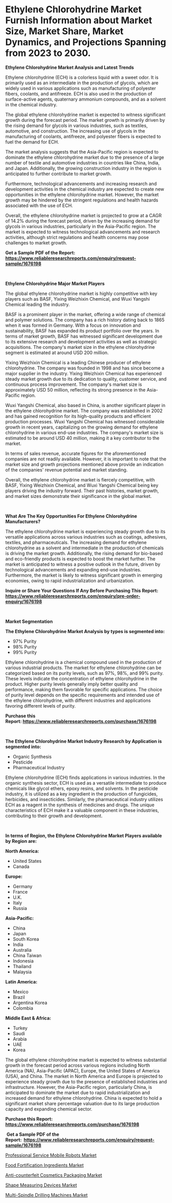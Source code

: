 <p><h1>Ethylene Chlorohydrine Market Furnish Information about Market Size, Market Share, Market Dynamics, and Projections Spanning from 2023 to 2030.</h1></p><p><strong>Ethylene Chlorohydrine Market Analysis and Latest Trends</strong></p>
<p><p>Ethylene chlorohydrine (ECH) is a colorless liquid with a sweet odor. It is primarily used as an intermediate in the production of glycols, which are widely used in various applications such as manufacturing of polyester fibers, coolants, and antifreeze. ECH is also used in the production of surface-active agents, quaternary ammonium compounds, and as a solvent in the chemical industry.</p><p>The global ethylene chlorohydrine market is expected to witness significant growth during the forecast period. The market growth is primarily driven by the rising demand for glycols in various industries, such as textiles, automotive, and construction. The increasing use of glycols in the manufacturing of coolants, antifreeze, and polyester fibers is expected to fuel the demand for ECH.</p><p>The market analysis suggests that the Asia-Pacific region is expected to dominate the ethylene chlorohydrine market due to the presence of a large number of textile and automotive industries in countries like China, India, and Japan. Additionally, the growing construction industry in the region is anticipated to further contribute to market growth.</p><p>Furthermore, technological advancements and increasing research and development activities in the chemical industry are expected to create new opportunities in the ethylene chlorohydrine market. However, the market growth may be hindered by the stringent regulations and health hazards associated with the use of ECH.</p><p>Overall, the ethylene chlorohydrine market is projected to grow at a CAGR of 14.2% during the forecast period, driven by the increasing demand for glycols in various industries, particularly in the Asia-Pacific region. The market is expected to witness technological advancements and research activities, although strict regulations and health concerns may pose challenges to market growth.</p></p>
<p><strong>Get a Sample PDF of the Report:&nbsp; <a href="https://www.reliableresearchreports.com/enquiry/request-sample/1676198">https://www.reliableresearchreports.com/enquiry/request-sample/1676198</a></strong></p>
<p>&nbsp;</p>
<p><strong>Ethylene Chlorohydrine Major Market Players</strong></p>
<p><p>The global ethylene chlorohydrine market is highly competitive with key players such as BASF, Yixing Weizhixin Chemical, and Wuxi Yangshi Chemical leading the industry. </p><p>BASF is a prominent player in the market, offering a wide range of chemical and polymer solutions. The company has a rich history dating back to 1865 when it was formed in Germany. With a focus on innovation and sustainability, BASF has expanded its product portfolio over the years. In terms of market growth, BASF has witnessed significant development due to its extensive research and development activities as well as strategic acquisitions. The company's market size in the ethylene chlorohydrine segment is estimated at around USD 200 million.</p><p>Yixing Weizhixin Chemical is a leading Chinese producer of ethylene chlorohydrine. The company was founded in 1998 and has since become a major supplier in the industry. Yixing Weizhixin Chemical has experienced steady market growth due to its dedication to quality, customer service, and continuous process improvement. The company's market size is approximately USD 50 million, reflecting its strong presence in the Asia-Pacific region.</p><p>Wuxi Yangshi Chemical, also based in China, is another significant player in the ethylene chlorohydrine market. The company was established in 2002 and has gained recognition for its high-quality products and efficient production processes. Wuxi Yangshi Chemical has witnessed considerable growth in recent years, capitalizing on the growing demand for ethylene chlorohydrine in various end-use industries. The company's market size is estimated to be around USD 40 million, making it a key contributor to the market.</p><p>In terms of sales revenue, accurate figures for the aforementioned companies are not readily available. However, it is important to note that the market size and growth projections mentioned above provide an indication of the companies' revenue potential and market standing.</p><p>Overall, the ethylene chlorohydrine market is fiercely competitive, with BASF, Yixing Weizhixin Chemical, and Wuxi Yangshi Chemical being key players driving the industry forward. Their past histories, market growth, and market sizes demonstrate their significance in the global market.</p></p>
<p>&nbsp;</p>
<p><strong>What Are The Key Opportunities For Ethylene Chlorohydrine Manufacturers?</strong></p>
<p><p>The ethylene chlorohydrine market is experiencing steady growth due to its versatile applications across various industries such as coatings, adhesives, textiles, and pharmaceuticals. The increasing demand for ethylene chlorohydrine as a solvent and intermediate in the production of chemicals is driving the market growth. Additionally, the rising demand for bio-based and eco-friendly products is expected to boost the market further. The market is anticipated to witness a positive outlook in the future, driven by technological advancements and expanding end-use industries. Furthermore, the market is likely to witness significant growth in emerging economies, owing to rapid industrialization and urbanization.</p></p>
<p><strong>Inquire or Share Your Questions If Any Before Purchasing This Report: <a href="https://www.reliableresearchreports.com/enquiry/pre-order-enquiry/1676198">https://www.reliableresearchreports.com/enquiry/pre-order-enquiry/1676198</a></strong></p>
<p>&nbsp;</p>
<p><strong>Market Segmentation</strong></p>
<p><strong>The Ethylene Chlorohydrine Market Analysis by types is segmented into:</strong></p>
<p><ul><li>97% Purity</li><li>98% Purity</li><li>99% Purity</li></ul></p>
<p><p>Ethylene chlorohydrine is a chemical compound used in the production of various industrial products. The market for ethylene chlorohydrine can be categorized based on its purity levels, such as 97%, 98%, and 99% purity. These levels indicate the concentration of ethylene chlorohydrine in the product. Higher purity levels generally imply better quality and performance, making them favorable for specific applications. The choice of purity level depends on the specific requirements and intended use of the ethylene chlorohydrine, with different industries and applications favoring different levels of purity.</p></p>
<p><strong>Purchase this Report:&nbsp;<a href="https://www.reliableresearchreports.com/purchase/1676198">https://www.reliableresearchreports.com/purchase/1676198</a></strong></p>
<p>&nbsp;</p>
<p><strong>The Ethylene Chlorohydrine Market Industry Research by Application is segmented into:</strong></p>
<p><ul><li>Organic Synthesis</li><li>Pesticide</li><li>Pharmaceutical Industry</li></ul></p>
<p><p>Ethylene chlorohydrine (ECH) finds applications in various industries. In the organic synthesis sector, ECH is used as a versatile intermediate to produce chemicals like glycol ethers, epoxy resins, and solvents. In the pesticide industry, it is utilized as a key ingredient in the production of fungicides, herbicides, and insecticides. Similarly, the pharmaceutical industry utilizes ECH as a reagent in the synthesis of medicines and drugs. The unique characteristics of ECH make it a valuable component in these industries, contributing to their growth and development.</p></p>
<p>&nbsp;</p>
<p><strong>In terms of Region, the Ethylene Chlorohydrine Market Players available by Region are:</strong></p>
<p>
    <p> <strong> North America: </strong>
        <ul>
            <li>United States</li>
            <li>Canada</li>
        </ul>
        </p> 
    <p> <strong> Europe: </strong>
        <ul>
            <li>Germany</li>
            <li>France</li>
            <li>U.K.</li>
            <li>Italy</li>
            <li>Russia</li>
        </ul>
        </p> 
    <p> <strong> Asia-Pacific: </strong>
        <ul>
            <li>China</li>
            <li>Japan</li>
            <li>South Korea</li>
            <li>India</li>
            <li>Australia</li>
            <li>China Taiwan</li>
            <li>Indonesia</li>
            <li>Thailand</li>
            <li>Malaysia</li>
        </ul>
        </p> 
    <p> <strong> Latin America: </strong>
        <ul>
            <li>Mexico</li>
            <li>Brazil</li>
            <li>Argentina Korea</li>
            <li>Colombia</li>
        </ul>
        </p> 
    <p> <strong> Middle East & Africa: </strong>
        <ul>
            <li>Turkey</li>
            <li>Saudi</li>
            <li>Arabia</li>
            <li>UAE</li>
            <li>Korea</li>
        </ul>
    </p>
    </p>
<p><p>The global ethylene chlorohydrine market is expected to witness substantial growth in the forecast period across various regions including North America (NA), Asia-Pacific (APAC), Europe, the United States of America (USA), and China. The market in North America and Europe is projected to experience steady growth due to the presence of established industries and infrastructure. However, the Asia-Pacific region, particularly China, is anticipated to dominate the market due to rapid industrialization and increased demand for ethylene chlorohydrine. China is expected to hold a significant market share percentage valuation due to its large production capacity and expanding chemical sector.</p></p>
<p><strong>Purchase this Report: <a href="https://www.reliableresearchreports.com/purchase/1676198">https://www.reliableresearchreports.com/purchase/1676198</a></strong></p>
<p>&nbsp;<strong>Get a Sample PDF of the Report:&nbsp;&nbsp;<a href="https://www.reliableresearchreports.com/enquiry/request-sample/1676198">https://www.reliableresearchreports.com/enquiry/request-sample/1676198</a></strong></p>
<p><strong></strong></p>
<p><p><a href="https://medium.com/@taniawisozk2023/professional-service-mobile-robots-market-focuses-on-market-share-size-and-projected-forecast-till-13455c3fd205">Professional Service Mobile Robots Market</a></p><p><a href="https://medium.com/@christinascott1938/food-fortification-ingredients-market-trends-forecast-and-competitive-analysis-to-2030-4a4d3985dae2">Food Fortification Ingredients Market</a></p><p><a href="https://medium.com/@christinascott1938/anti-counterfeit-cosmetics-packaging-market-trends-forecast-and-competitive-analysis-to-2030-ee8ed99efe34">Anti-counterfeit Cosmetics Packaging Market</a></p><p><a href="https://medium.com/@efrainhaley/shape-measuring-devices-market-size-reveals-the-best-marketing-channels-in-global-industry-dad8231847a1">Shape Measuring Devices Market</a></p><p><a href="https://medium.com/@jackybrekke/multi-spindle-drilling-machines-market-size-and-market-trends-complete-industry-overview-2023-to-90083ad48bae">Multi-Spindle Drilling Machines Market</a></p></p>